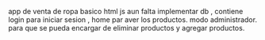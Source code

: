 app de venta de ropa basico  html js   aun falta implementar db ,  contiene  login   para iniciar sesion , home par aver los productos. modo administrador. para que se pueda encargar de eliminar productos  y agregar productos.

